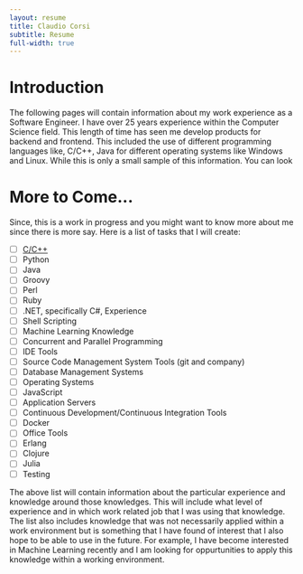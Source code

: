 ```yaml
---
layout: resume
title: Claudio Corsi
subtitle: Resume
full-width: true
---
```


# Introduction

The following pages will contain information about my work experience as a Software Engineer.  I have over 25 years
experience within the Computer Science field.  This length of time has seen me develop products for backend and
frontend.  This included the use of different programming languages like, C/C++, Java for different operating systems
like Windows and Linux.  While this is only a small sample of this information.  You can look 

# More to Come...

Since, this is a work in progress and you might want to know more about me since there is more say.  Here is a list
of tasks that I will create:

- [ ] [C/C++](c-cpp)
- [ ] Python
- [ ] Java
- [ ] Groovy
- [ ] Perl
- [ ] Ruby
- [ ] .NET, specifically C#, Experience
- [ ] Shell Scripting
- [ ] Machine Learning Knowledge
- [ ] Concurrent and Parallel Programming
- [ ] IDE Tools
- [ ] Source Code Management System Tools (git and company)
- [ ] Database Management Systems
- [ ] Operating Systems
- [ ] JavaScript
- [ ] Application Servers
- [ ] Continuous Development/Continuous Integration Tools
- [ ] Docker
- [ ] Office Tools
- [ ] Erlang
- [ ] Clojure
- [ ] Julia
- [ ] Testing

The above list will contain information about the particular experience and knowledge around those knowledges. This
will include what level of experience and in which work related job that I was using that knowledge.  The list also
includes knowledge that was not necessarily applied within a work environment but is something that I have found of
interest that I also hope to be able to use in the future.  For example, I have become interested in Machine 
Learning recently and I am looking for oppurtunities to apply this knowledge within a working environment.

